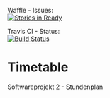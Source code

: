 Waffle - Issues:  
[![Stories in Ready](https://badge.waffle.io/woym/timetable.png?label=ready&title=Ready)](https://waffle.io/woym/timetable)  

Travis CI - Status:  
[![Build Status](https://travis-ci.org/WOYM/timetable.svg?branch=master)](https://travis-ci.org/WOYM/timetable)  

Timetable
=========

Softwareprojekt 2 - Stundenplan
